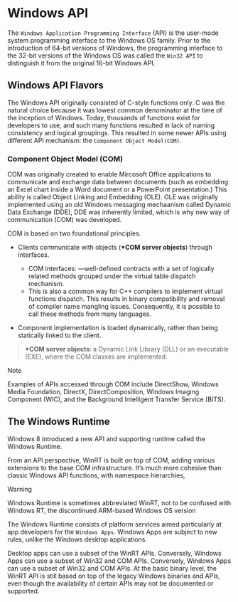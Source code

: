 # Windows API

The `Windows Application Programming Interface` (API) is the user-mode system programming interface to the Windows OS family. Prior to the introduction of 64-bit versions of Windows, the programming interface to the 32-bit versions of the Windows OS was called the `Win32 API` to distinguish it from the original 16-bit Windows API.

## Windows API Flavors

The Windows API originally consisted of C-style functions only. C was the natural choice because it was lowest common denominator at the time of the inception of Windows. Today, thousands of functions exist for developers to use, and such many functions resulted in lack of naming consistency and logical groupings. This resulted in some newer APIs using different API mechanism: the `Component Object Model(COM)`.

### Component Object Model (COM)

COM was originally created to enable Mircosoft Office applications to communicate and exchange data between documents (such as embedding an Excel chart inside a Word document or a PowerPoint presentation.) This ability is called Object Linking and Embedding (OLE). OLE was originally implemented using an old Windows messaging mechaanism called Dynamic Data Exchange (DDE), DDE was inherently limited, which is why new way of communication (COM) was developed.

COM is based on two foundational principles.

- Clients communicate with objects (**\*COM server objects**) through interfaces.

  - COM interfaces: —well-defined contracts with a set of logically related methods grouped under the virtual table dispatch mechanism.
  - This is also a common way for C++ compilers to implement virtual functions dispatch. This results in binary compatibility and removal of compiler name mangling issues. Consequently, it is possible to call these methods from many languages.

- Component implementation is loaded dynamically, rather than being statically linked to the client.

> **\*COM server objects**: a Dynamic Link Library (DLL) or an executable (EXE), where the COM classes are implemented.

> [!NOTE]  
> Examples of APIs accessed through COM include DirectShow, Windows Media Foundation, DirectX, DirectComposition, Windows Imaging Component (WIC), and the Background Intelligent Transfer Service (BITS).

## The Windows Runtime

Windows 8 introduced a new API and supporting runtime called the Windows Runtime.

From an API perspective, WinRT is built on top of COM, adding various extensions to the base COM infrastructure. It’s much more cohesive than classic Windows API functions, with namespace hierarchies,

> [!WARNING]  
> Windows Runtime is sometimes abbreviated WinRT, not to be confused with Windows RT, the discontinued ARM-based Windows OS version

The Windows Runtime consists of platform services aimed particularly at app developers for
the `Windows Apps`. Windows Apps are subject to new rules, unlike the Windows desktop applications.

Desktop apps can use a subset of the WinRT APIs. Conversely, Windows Apps can use a subset of Win32 and COM APIs. Conversely, Windows Apps can use a subset of Win32 and COM APIs. At the basic binary level, the WinRT API is still based on top of the legacy Windows binaries and APIs, even though the availability of certain APIs may not be documented or
supported.
